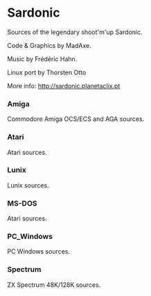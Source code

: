 # Sardonic
Sources of the legendary shoot'm'up Sardonic.

Code & Graphics by MadAxe.

Music by Frédéric Hahn.

Linux port by Thorsten Otto

More info: http://sardonic.planetaclix.pt

### Amiga
Commodore Amiga OCS/ECS and AGA sources.

### Atari
Atari sources.

### Lunix
Lunix sources.

### MS-DOS
Atari sources.

### PC_Windows
PC Windows sources.

### Spectrum
ZX Spectrum 48K/128K sources.
